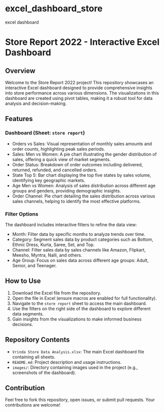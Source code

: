 # excel_dashboard_store
excel dashboard

# Store Report 2022 - Interactive Excel Dashboard


## Overview

Welcome to the Store Report 2022 project! This repository showcases an interactive Excel dashboard designed to provide comprehensive insights into store performance across various dimensions. The visualizations in this dashboard are created using pivot tables, making it a robust tool for data analysis and decision-making.

## Features

### Dashboard (Sheet: `store report`)
- Orders vs Sales: Visual representation of monthly sales amounts and order counts, highlighting peak sales periods.
- Sales: Men vs Women: A pie chart illustrating the gender distribution of sales, offering a quick view of market segments.
- Order Status: Breakdown of order outcomes including delivered, returned, refunded, and cancelled orders.
- State Top 5: Bar chart displaying the top five states by sales volume, identifying key geographic markets.
- Age Men vs Women: Analysis of sales distribution across different age groups and genders, providing demographic insights.
- Order Channel: Pie chart detailing the sales distribution across various sales channels, helping to identify the most effective platforms.

### Filter Options
The dashboard includes interactive filters to refine the data view:
- Month: Filter data by specific months to analyze trends over time.
- Category: Segment sales data by product categories such as Bottom, Ethnic Dress, Kurta, Saree, Set, and Top.
- Channel: Filter sales data by sales channels like Amazon, Flipkart, Meesho, Myntra, Nalli, and others.
- Age Group: Focus on sales data across different age groups: Adult, Senior, and Teenager.

## How to Use

1. Download the Excel file from the repository.
2. Open the file in Excel (ensure macros are enabled for full functionality).
3. Navigate to the `store report` sheet to access the main dashboard.
4. Use the filters on the right side of the dashboard to explore different data segments.
5. Gain insights from the visualizations to make informed business decisions.

## Repository Contents

- `Vrinda Store Data Analysis.xlsx`: The main Excel dashboard file containing all sheets.
- `README.md`: Project description and usage instructions.
- `images/`: Directory containing images used in the project (e.g., screenshots of the dashboard).

## Contribution

Feel free to fork this repository, open issues, or submit pull requests. Your contributions are welcome!


